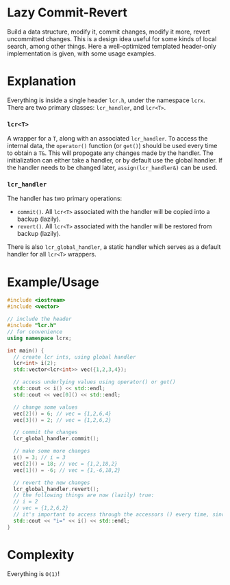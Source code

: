 # Lazy Commit-Revert
Build a data structure, modify it, commit changes, modify it more, revert uncommitted changes.
This is a design idea useful for some kinds of local search, among other things.
Here a well-optimized templated header-only implementation is given, with some usage examples.

# Explanation

Everything is inside a single header `lcr.h`,
under the namespace `lcrx`.  
There are two primary classes: `lcr_handler`, and `lcr<T>`.

### `lcr<T>`

A wrapper for a `T`,
along with an associated `lcr_handler`.
To access the internal data,
the `operator()` function (or `get()`) should be used every time
to obtain a `T&`.
This will propogate any changes made by the handler.
The initialization can either take a handler,
or by default use the global handler.
If the handler needs to be changed later,
`assign(lcr_handler&)` can be used.

### `lcr_handler`

The handler has two primary operations:
- `commit()`. All `lcr<T>` associated with the handler will be copied into a backup (lazily).
- `revert()`. All `lcr<T>` associated with the handler will be restored from backup (lazily).

There is also `lcr_global_handler`,
a static handler which serves as a default handler
for all `lcr<T>` wrappers.

# Example/Usage

```cpp
#include <iostream>
#include <vector>

// include the header
#include "lcr.h"
// for convenience
using namespace lcrx;

int main() {
  // create lcr ints, using global handler
  lcr<int> i(2);
  std::vector<lcr<int>> vec({1,2,3,4});

  // access underlying values using operator() or get()
  std::cout << i() << std::endl;
  std::cout << vec[0]() << std::endl;

  // change some values
  vec[2]() = 6; // vec = {1,2,6,4}
  vec[3]() = 2; // vec = {1,2,6,2}

  // commit the changes
  lcr_global_handler.commit();

  // make some more changes
  i() = 3; // i = 3
  vec[2]() = 18; // vec = {1,2,18,2}
  vec[1]() = -6; // vec = {1,-6,18,2}

  // revert the new changes
  lcr_global_handler.revert();
  // the following things are now (lazily) true:
  // i = 2
  // vec = {1,2,6,2}
  // it's important to access through the accessors () every time, since it propogates the lazy evaluation:
  std::cout << "i=" << i() << std::endl;
}
```

# Complexity

Everything is `O(1)`!
